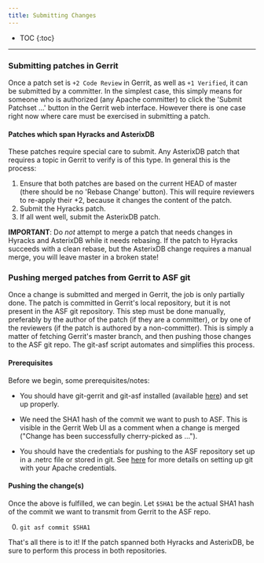 ```yaml
---
title: Submitting Changes
---
```


* TOC
{:toc}

---

### Submitting patches in Gerrit

Once a patch set is `+2 Code Review` in Gerrit, as well as `+1 Verified`, it can be submitted by a committer.
In the simplest case, this simply means for someone who is authorized (any Apache committer) to click the 'Submit Patchset ...' button in the Gerrit web interface. However there is one case right now where care must be exercised in submitting a patch.

#### Patches which span Hyracks and AsterixDB

These patches require special care to submit. Any AsterixDB patch that requires a topic in Gerrit to verify is of this type.  In general this is the process:

1. Ensure that both patches are based on the current HEAD of master (there should be no 'Rebase Change' button). This will require reviewers to re-apply their +2, because it changes the content of the patch.
2. Submit the Hyracks patch.
3. If all went well, submit the AsterixDB patch.


__IMPORTANT__: Do *not* attempt to merge a patch that needs changes in Hyracks and AsterixDB while it needs rebasing. If the patch to Hyracks succeeds with a clean rebase, but the AsterixDB change requires a manual merge, you will leave master in a broken state!

### Pushing merged patches from Gerrit to ASF git

Once a change is submitted and merged in Gerrit, the job is only partially done. The patch is committed in Gerrit's local repository, but it is not present in the ASF git repository. This step must be done manually, preferably by the author of the patch (if they are a committer), or by one of the reviewers (if the patch is authored by a non-committer). This is simply a matter of fetching Gerrit's master branch, and then pushing those changes to the ASF git repo. The git-asf script automates and simplifies this process.

#### Prerequisites

Before we begin, some prerequisites/notes:

- You should have git-gerrit and git-asf installed (available [here](http://github.com/ceejatec/git-gerrit)) and set up properly.

- We need the SHA1 hash of the commit we want to push to ASF. This is visible in the Gerrit Web UI as a comment when a change is merged ("Change has been successfully cherry-picked as ..."). 

- You should have the credentials for pushing to the ASF repository set up in a .netrc file or stored in git. See [here](https://git-wip-us.apache.org/#committers-getting-started) for more details on setting up git with your Apache credentials.

#### Pushing the change(s)

Once the above is fulfilled, we can begin. Let `$SHA1` be the actual SHA1 hash of the commit we want to transmit from Gerrit to the ASF repo.

0. `git asf commit $SHA1`

That's all there is to it! If the patch spanned both Hyracks and AsterixDB, be sure to perform this process in both repositories.

